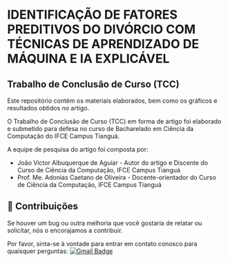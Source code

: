# IDENTIFICAÇÃO DE FATORES PREDITIVOS DO DIVÓRCIO COM TÉCNICAS DE APRENDIZADO DE MÁQUINA E IA EXPLICÁVEL
## Trabalho de Conclusão de Curso (TCC)

Este repositório contém os materiais elaborados, bem como os gráficos e resultados obtidos no artigo.

O Trabalho de Conclusão de Curso (TCC) em forma de artigo foi elaborado e submetido para defesa no curso de Bacharelado em Ciência da Computação do IFCE Campus Tianguá.

A equipe de pesquisa do artigo foi composta por:

* João Victor Albuquerque de Aguiar - Autor do artigo e Discente do Curso de Ciência da Computação, IFCE Campus Tianguá
* Prof. Me. Adonias Caetano de Oliveira - Docente-orientador do Curso de Ciência da Computação, IFCE Campus Tianguá
</p>

## 👏 Contribuições

Se houver um bug ou outra melhoria que você gostaria de relatar ou solicitar, nós o encorajamos a contribuir.

Por favor, sinta-se à vontade para entrar em contato conosco para quaisquer perguntas: [![Gmail Badge](https://img.shields.io/badge/-adonias.oliveira@ifce.edu.br-c14438?style=flat-square&logo=Gmail&logoColor=white&link=mailto:adonias.oliveira@ifce.edu.br)](mailto:adonias.oliveira@ifce.edu.br )
